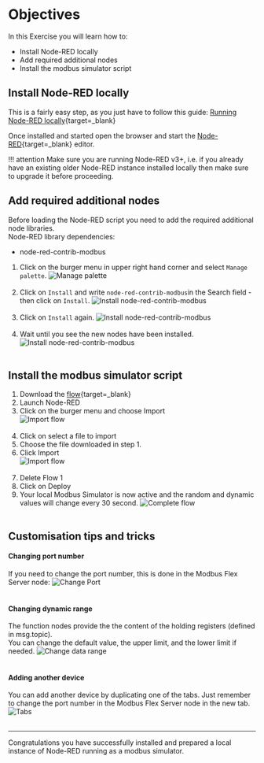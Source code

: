 # Objectives
In this Exercise you will learn how to:

* Install Node-RED locally
* Add required additional nodes
* Install the modbus simulator script

## Install Node-RED locally

This is a fairly easy step, as you just have to follow this guide:
[Running Node-RED locally](https://nodered.org/docs/getting-started/local){target=_blank}</br>

Once installed and started open the browser and start the [Node-RED](http://localhost:1880/){target=_blank} editor.</br>

!!! attention
    Make sure you are running Node-RED v3+, i.e. if you already have an existing older Node-RED instance installed locally then make sure to upgrade it before proceeding.


## Add required additional nodes

Before loading the Node-RED script you need to add the required additional node libraries.</br>
Node-RED library dependencies:</br>
- node-red-contrib-modbus</br>

1. Click on the burger menu in upper right hand corner and select `Manage palette`.
![Manage palette](img/Setup_01.png)</br></br>
2. Click on `Install` and write `node-red-contrib-modbus`in the Search field - then click on `Install`.
![Install node-red-contrib-modbus](img/Setup_02.png)</br></br>
3. Click on `Install` again.
![Install node-red-contrib-modbus](img/Setup_03.png)</br></br>
4. Wait until you see the new nodes have been installed.
![Install node-red-contrib-modbus](img/Setup_04.png)</br></br>

## Install the modbus simulator script

1. Download the [flow](config/flows.json){target=_blank}
2. Launch Node-RED
3. Click on the burger menu and choose Import</br>
![Import flow](img/Setup_05.png)</br></br>
4. Click on select a file to import
5. Choose the file downloaded in step 1.
6. Click Import</br>
![Import flow](img/Setup_06.png)</br></br>
7. Delete Flow 1
8. Click on Deploy
9. Your local Modbus Simulator is now active and the random and dynamic values will change every 30 second.
![Complete flow](img/Setup_07.png)</br></br>

## Customisation tips and tricks

#### Changing port number

If you need to change the port number, this is done in the Modbus Flex Server node:
![Change Port](img/Setup_08.png)</br></br>

#### Changing dynamic range

The function nodes provide the the content of the holding registers (defined in msg.topic).</br>
You can change the default value, the upper limit, and the lower limit if needed.
![Change data range](img/Setup_09.png)</br></br>

#### Adding another device

You can add another device by duplicating one of the tabs. Just remember to change the port number in the Modbus Flex Server node in the new tab.
![Tabs](img/Setup_10.png)</br></br>


---
Congratulations you have successfully installed and prepared a local instance of Node-RED running as a modbus simulator.
